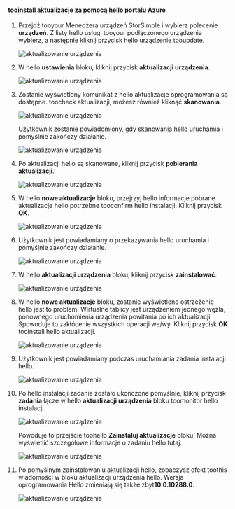 <!--author=alkohli last changed: 11/07/16 -->

#### <a name="tooinstall-updates-via-hello-azure-portal"></a>tooinstall aktualizacje za pomocą hello portalu Azure

1. Przejdź tooyour Menedżera urządzeń StorSimple i wybierz polecenie **urządzeń**. Z listy hello usługi tooyour podłączonego urządzenia wybierz, a następnie kliknij przycisk hello urządzenie tooupdate. 

    ![aktualizowanie urządzenia](../includes/media/storsimple-virtual-array-install-update-via-portal/azupdate1m.png) 

2. W hello **ustawienia** bloku, kliknij przycisk **aktualizacji urządzenia**. 

    ![aktualizowanie urządzenia](../includes/media/storsimple-virtual-array-install-update-via-portal/azupdate2m.png)  

3. Zostanie wyświetlony komunikat z hello aktualizacje oprogramowania są dostępne. toocheck aktualizacji, możesz również kliknąć **skanowania**.

    ![aktualizowanie urządzenia](../includes/media/storsimple-virtual-array-install-update-via-portal/azupdate3m.png)

    Użytkownik zostanie powiadomiony, gdy skanowania hello uruchamia i pomyślnie zakończy działanie.

    ![aktualizowanie urządzenia](../includes/media/storsimple-virtual-array-install-update-via-portal/azupdate5m.png)

4. Po aktualizacji hello są skanowane, kliknij przycisk **pobierania aktualizacji**. 

    ![aktualizowanie urządzenia](../includes/media/storsimple-virtual-array-install-update-via-portal/azupdate6m.png)

5. W hello **nowe aktualizacje** bloku, przejrzyj hello informacje pobrane aktualizacje hello potrzebne tooconfirm hello instalacji. Kliknij przycisk **OK**.

    ![aktualizowanie urządzenia](../includes/media/storsimple-virtual-array-install-update-via-portal/azupdate7m.png)

6. Użytkownik jest powiadamiany o przekazywania hello uruchamia i pomyślnie zakończy działanie.

     ![aktualizowanie urządzenia](../includes/media/storsimple-virtual-array-install-update-via-portal/azupdate8m.png)

5. W hello **aktualizacji urządzenia** bloku, kliknij przycisk **zainstalować**.

     ![aktualizowanie urządzenia](../includes/media/storsimple-virtual-array-install-update-via-portal/azupdate11m.png)   

6. W hello **nowe aktualizacje** bloku, zostanie wyświetlone ostrzeżenie hello jest to problem. Wirtualne tablicy jest urządzeniem jednego węzła, ponownego uruchomienia urządzenia powitania po ich aktualizacji. Spowoduje to zakłócenie wszystkich operacji we/wy. Kliknij przycisk **OK** tooinstall hello aktualizacji. 

    ![aktualizowanie urządzenia](../includes/media/storsimple-virtual-array-install-update-via-portal/azupdate12m.png) 

7. Użytkownik jest powiadamiany podczas uruchamiania zadania instalacji hello. 

    ![aktualizowanie urządzenia](../includes/media/storsimple-virtual-array-install-update-via-portal/azupdate13m.png)

8.  Po hello instalacji zadanie zostało ukończone pomyślnie, kliknij przycisk **zadania** łącze w hello **aktualizacji urządzenia** bloku toomonitor hello instalacji. 

    ![aktualizowanie urządzenia](../includes/media/storsimple-virtual-array-install-update-via-portal/azupdate15m.png)

    Powoduje to przejście toohello **Zainstaluj aktualizacje** bloku. Można wyświetlić szczegółowe informacje o zadaniu hello tutaj.

    ![aktualizowanie urządzenia](../includes/media/storsimple-virtual-array-install-update-via-portal/azupdate16m.png)

9. Po pomyślnym zainstalowaniu aktualizacji hello, zobaczysz efekt toothis wiadomości w bloku aktualizacji urządzenia hello. Wersja oprogramowania Hello zmieniają się także zbyt**10.0.10288.0**. 

    ![aktualizowanie urządzenia](../includes/media/storsimple-virtual-array-install-update-via-portal/azupdate17m.png)